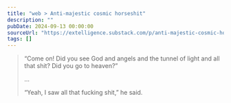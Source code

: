 ```yaml
---
title: "web > Anti-majestic cosmic horseshit"
description: ""
pubDate: 2024-09-13 00:00:00
sourceUrl: "https://extelligence.substack.com/p/anti-majestic-cosmic-horseshit"
tags: []
---
```


> “Come on! Did you see God and angels and the tunnel of light and all that shit? Did you go to heaven?”
> 
> ...
> 
> “Yeah, I saw all that fucking shit,” he said.